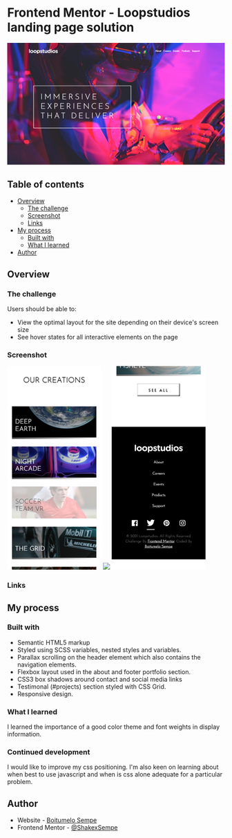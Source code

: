 # Frontend Mentor - Loopstudios landing page solution
![](./images/landing-page.png)


## Table of contents

- [Overview](#overview)
  - [The challenge](#the-challenge)
  - [Screenshot](#screenshot)
  - [Links](#links)
- [My process](#my-process)
  - [Built with](#built-with)
  - [What I learned](#what-i-learned)
- [Author](#author)

## Overview

### The challenge

Users should be able to:
- View the optimal layout for the site depending on their device's screen size
- See hover states for all interactive elements on the page

### Screenshot
![](./images/loop-mobile.png)
![](./images/sunnyside-loop-nav.png)
![](./images/loop-footer.png)

### Links

<!-- - Solution URL: [Sunnyside-Agency-Landing-Page](https://sunnside-agency.netlify.app/) -->

## My process

### Built with

- Semantic HTML5 markup
- Styled using SCSS variables, nested styles and variables.
- Parallax scrolling on the header element which also contains the navigation elements.
- Flexbox layout used in the about and footer portfolio section.
- CSS3 box shadows around contact and social media links
- Testimonal (#projects) section styled with CSS Grid.
- Responsive design.

### What I learned

I learned the importance of a good color theme and font weights in display information.

### Continued development

I would like to improve my css positioning. I'm also keen on learning about when best to use javascript and when is css alone adequate for a particular problem.

## Author

- Website - [Boitumelo Sempe](http://shakexsempe.netlify.app/)
- Frontend Mentor - [@ShakexSempe](https://www.frontendmentor.io/profile/ShakexSempe)
